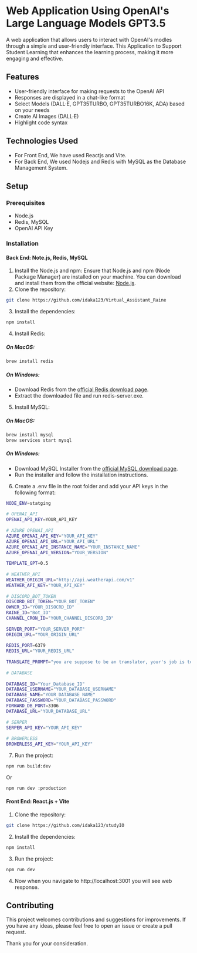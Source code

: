 # Web Application Using OpenAI's Large Language Models GPT3.5

A web application that allows users to interact with OpenAI's modles through a simple and user-friendly interface.
This Application to Support Student Learning that enhances the learning process, making it more engaging and effective.


## Features
- User-friendly interface for making requests to the OpenAI API
- Responses are displayed in a chat-like format
- Select Models (DALL·E, GPT35TURBO, GPT35TURBO16K, ADA) based on your needs
- Create AI Images (DALL·E)
- Highlight code syntax

## Technologies Used
- For Front End, We have used Reactjs and Vite.
- For Back End, We used Nodejs and Redis with MySQL as the Database Management System.

## Setup
### Prerequisites
- Node.js
- Redis, MySQL
- OpenAI API Key
### Installation
#### Back End: Note.js, Redis, MySQL
1. Install the Node.js and npm:
Ensure that Node.js and npm (Node Package Manager) are installed on your machine. You can download and install them from the official website: <a href="https://nodejs.org/en" target="_blank">Node.js</a>.
2. Clone the repository:
```sh
git clone https://github.com/idaka123/Virtual_Assistant_Raine
```
3. Install the dependencies:
```sh
npm install
```
4. Install Redis:
##### On MacOS:
```sh
brew install redis
```
##### On Windows:
- Download Redis from the <a href="https://redis.io/download/" target="_blank">official Redis download page</a>.
- Extract the downloaded file and run redis-server.exe.
5. Install MySQL:
##### On MacOS:
```sh
brew install mysql
brew services start mysql
```
##### On Windows:
- Download MySQL Installer from the <a href="https://www.mysql.com/downloads/" target="_blank">official MySQL download page</a>.
- Run the installer and follow the installation instructions.
6. Create a .env file in the root folder and add your API keys in the following format:
```sh
NODE_ENV=statging
 
# OPENAI_API
OPENAI_API_KEY=YOUR_API_KEY
 
# AZURE OPENAI_API
AZURE_OPENAI_API_KEY="YOUR_API_KEY"
AZURE_OPENAI_API_URL="YOUR_API_URL"
AZURE_OPENAI_API_INSTANCE_NAME="YOUR_INSTANCE_NAME"
AZURE_OPENAI_API_VERSION="YOUR_VERSION"
 
TEMPLATE_GPT=0.5
 
# WEATHER_API
WEATHER_ORIGIN_URL="http://api.weatherapi.com/v1"
WEATHER_API_KEY="YOUR_API_KEY"
 
# DISCORD_BOT_TOKEN
DISCORD_BOT_TOKEN="YOUR_BOT_TOKEN"
OWNER_ID="YOUR_DISOCRD_ID"
RAINE_ID="Bot_ID"
CHANNEL_CRON_ID="YOUR_CHANNEL_DISCORD_ID"
 
SERVER_PORT="YOUR_SERVER_PORT"
ORIGIN_URL="YOUR_ORIGIN_URL"
 
REDIS_PORT=6379
REDIS_URL="YOUR_REDIS_URL"
 
TRANSLATE_PROMPT="you are suppose to be an translator, your's job is to translate the text into english, with 5 explaination and usage examples of that case in Japanese, and you are a loyal assistant of Raine"
 
# DATABASE
 
DATABASE_ID="Your_Database_ID"
DATABASE_USERNAME="YOUR_DATABASE_USERNAME"
DATABASE_NAME="YOUR_DATABASE_NAME"
DATABASE_PASSWORD="YOUR_DATABASE_PASSWORD"
FORWARD_DB_PORT=3306
DATABASE_URL="YOUR_DATABASE_URL"
 
# SERPER
SERPER_API_KEY="YOUR_API_KEY"
 
# BROWERLESS
BROWERLESS_API_KEY="YOUR_API_KEY"

```
7. Run the project:
```sh
npm run build:dev
```
Or
```sh
npm run dev :production
```

#### Front End: React.js + Vite
1. Clone the repository:
```sh
git clone https://github.com/idaka123/studyIO
```
2. Install the dependencies:
```sh
npm install
```
3. Run the project:
```sh
npm run dev
```
4. Now when you navigate to http://localhost:3001 you will see web response.


## Contributing

This project welcomes contributions and suggestions for improvements. If you have any ideas, please feel free to open an issue or create a pull request.

Thank you for your consideration.

